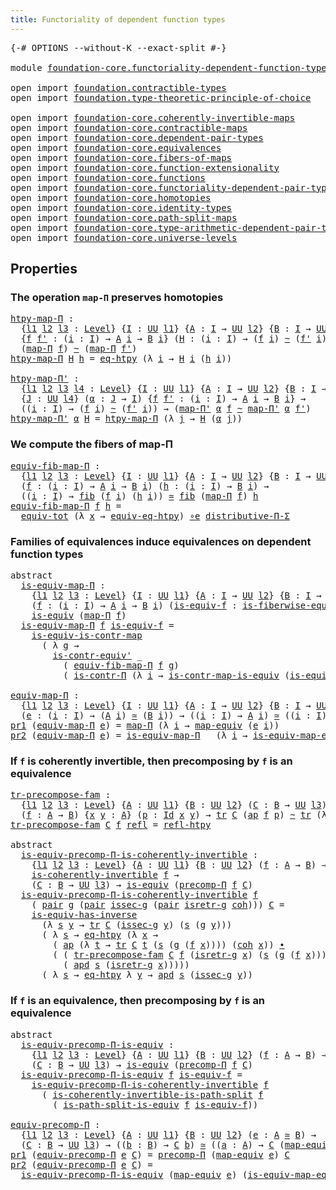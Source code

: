 ```yaml
---
title: Functoriality of dependent function types
---
```


<pre class="Agda"><a id="67" class="Symbol">{-#</a> <a id="71" class="Keyword">OPTIONS</a> <a id="79" class="Pragma">--without-K</a> <a id="91" class="Pragma">--exact-split</a> <a id="105" class="Symbol">#-}</a>

<a id="110" class="Keyword">module</a> <a id="117" href="foundation-core.functoriality-dependent-function-types.html" class="Module">foundation-core.functoriality-dependent-function-types</a> <a id="172" class="Keyword">where</a>

<a id="179" class="Keyword">open</a> <a id="184" class="Keyword">import</a> <a id="191" href="foundation.contractible-types.html" class="Module">foundation.contractible-types</a>
<a id="221" class="Keyword">open</a> <a id="226" class="Keyword">import</a> <a id="233" href="foundation.type-theoretic-principle-of-choice.html" class="Module">foundation.type-theoretic-principle-of-choice</a>

<a id="280" class="Keyword">open</a> <a id="285" class="Keyword">import</a> <a id="292" href="foundation-core.coherently-invertible-maps.html" class="Module">foundation-core.coherently-invertible-maps</a>
<a id="335" class="Keyword">open</a> <a id="340" class="Keyword">import</a> <a id="347" href="foundation-core.contractible-maps.html" class="Module">foundation-core.contractible-maps</a>
<a id="381" class="Keyword">open</a> <a id="386" class="Keyword">import</a> <a id="393" href="foundation-core.dependent-pair-types.html" class="Module">foundation-core.dependent-pair-types</a>
<a id="430" class="Keyword">open</a> <a id="435" class="Keyword">import</a> <a id="442" href="foundation-core.equivalences.html" class="Module">foundation-core.equivalences</a>
<a id="471" class="Keyword">open</a> <a id="476" class="Keyword">import</a> <a id="483" href="foundation-core.fibers-of-maps.html" class="Module">foundation-core.fibers-of-maps</a>
<a id="514" class="Keyword">open</a> <a id="519" class="Keyword">import</a> <a id="526" href="foundation-core.function-extensionality.html" class="Module">foundation-core.function-extensionality</a>
<a id="566" class="Keyword">open</a> <a id="571" class="Keyword">import</a> <a id="578" href="foundation-core.functions.html" class="Module">foundation-core.functions</a>
<a id="604" class="Keyword">open</a> <a id="609" class="Keyword">import</a> <a id="616" href="foundation-core.functoriality-dependent-pair-types.html" class="Module">foundation-core.functoriality-dependent-pair-types</a>
<a id="667" class="Keyword">open</a> <a id="672" class="Keyword">import</a> <a id="679" href="foundation-core.homotopies.html" class="Module">foundation-core.homotopies</a>
<a id="706" class="Keyword">open</a> <a id="711" class="Keyword">import</a> <a id="718" href="foundation-core.identity-types.html" class="Module">foundation-core.identity-types</a>
<a id="749" class="Keyword">open</a> <a id="754" class="Keyword">import</a> <a id="761" href="foundation-core.path-split-maps.html" class="Module">foundation-core.path-split-maps</a>
<a id="793" class="Keyword">open</a> <a id="798" class="Keyword">import</a> <a id="805" href="foundation-core.type-arithmetic-dependent-pair-types.html" class="Module">foundation-core.type-arithmetic-dependent-pair-types</a>
<a id="858" class="Keyword">open</a> <a id="863" class="Keyword">import</a> <a id="870" href="foundation-core.universe-levels.html" class="Module">foundation-core.universe-levels</a>
</pre>
## Properties

### The operation `map-Π` preserves homotopies

<pre class="Agda"><a id="htpy-map-Π"></a><a id="978" href="foundation-core.functoriality-dependent-function-types.html#978" class="Function">htpy-map-Π</a> <a id="989" class="Symbol">:</a>
  <a id="993" class="Symbol">{</a><a id="994" href="foundation-core.functoriality-dependent-function-types.html#994" class="Bound">l1</a> <a id="997" href="foundation-core.functoriality-dependent-function-types.html#997" class="Bound">l2</a> <a id="1000" href="foundation-core.functoriality-dependent-function-types.html#1000" class="Bound">l3</a> <a id="1003" class="Symbol">:</a> <a id="1005" href="Agda.Primitive.html#597" class="Postulate">Level</a><a id="1010" class="Symbol">}</a> <a id="1012" class="Symbol">{</a><a id="1013" href="foundation-core.functoriality-dependent-function-types.html#1013" class="Bound">I</a> <a id="1015" class="Symbol">:</a> <a id="1017" href="foundation-core.universe-levels.html#222" class="Primitive">UU</a> <a id="1020" href="foundation-core.functoriality-dependent-function-types.html#994" class="Bound">l1</a><a id="1022" class="Symbol">}</a> <a id="1024" class="Symbol">{</a><a id="1025" href="foundation-core.functoriality-dependent-function-types.html#1025" class="Bound">A</a> <a id="1027" class="Symbol">:</a> <a id="1029" href="foundation-core.functoriality-dependent-function-types.html#1013" class="Bound">I</a> <a id="1031" class="Symbol">→</a> <a id="1033" href="foundation-core.universe-levels.html#222" class="Primitive">UU</a> <a id="1036" href="foundation-core.functoriality-dependent-function-types.html#997" class="Bound">l2</a><a id="1038" class="Symbol">}</a> <a id="1040" class="Symbol">{</a><a id="1041" href="foundation-core.functoriality-dependent-function-types.html#1041" class="Bound">B</a> <a id="1043" class="Symbol">:</a> <a id="1045" href="foundation-core.functoriality-dependent-function-types.html#1013" class="Bound">I</a> <a id="1047" class="Symbol">→</a> <a id="1049" href="foundation-core.universe-levels.html#222" class="Primitive">UU</a> <a id="1052" href="foundation-core.functoriality-dependent-function-types.html#1000" class="Bound">l3</a><a id="1054" class="Symbol">}</a>
  <a id="1058" class="Symbol">{</a><a id="1059" href="foundation-core.functoriality-dependent-function-types.html#1059" class="Bound">f</a> <a id="1061" href="foundation-core.functoriality-dependent-function-types.html#1061" class="Bound">f&#39;</a> <a id="1064" class="Symbol">:</a> <a id="1066" class="Symbol">(</a><a id="1067" href="foundation-core.functoriality-dependent-function-types.html#1067" class="Bound">i</a> <a id="1069" class="Symbol">:</a> <a id="1071" href="foundation-core.functoriality-dependent-function-types.html#1013" class="Bound">I</a><a id="1072" class="Symbol">)</a> <a id="1074" class="Symbol">→</a> <a id="1076" href="foundation-core.functoriality-dependent-function-types.html#1025" class="Bound">A</a> <a id="1078" href="foundation-core.functoriality-dependent-function-types.html#1067" class="Bound">i</a> <a id="1080" class="Symbol">→</a> <a id="1082" href="foundation-core.functoriality-dependent-function-types.html#1041" class="Bound">B</a> <a id="1084" href="foundation-core.functoriality-dependent-function-types.html#1067" class="Bound">i</a><a id="1085" class="Symbol">}</a> <a id="1087" class="Symbol">(</a><a id="1088" href="foundation-core.functoriality-dependent-function-types.html#1088" class="Bound">H</a> <a id="1090" class="Symbol">:</a> <a id="1092" class="Symbol">(</a><a id="1093" href="foundation-core.functoriality-dependent-function-types.html#1093" class="Bound">i</a> <a id="1095" class="Symbol">:</a> <a id="1097" href="foundation-core.functoriality-dependent-function-types.html#1013" class="Bound">I</a><a id="1098" class="Symbol">)</a> <a id="1100" class="Symbol">→</a> <a id="1102" class="Symbol">(</a><a id="1103" href="foundation-core.functoriality-dependent-function-types.html#1059" class="Bound">f</a> <a id="1105" href="foundation-core.functoriality-dependent-function-types.html#1093" class="Bound">i</a><a id="1106" class="Symbol">)</a> <a id="1108" href="foundation-core.homotopies.html#545" class="Function Operator">~</a> <a id="1110" class="Symbol">(</a><a id="1111" href="foundation-core.functoriality-dependent-function-types.html#1061" class="Bound">f&#39;</a> <a id="1114" href="foundation-core.functoriality-dependent-function-types.html#1093" class="Bound">i</a><a id="1115" class="Symbol">))</a> <a id="1118" class="Symbol">→</a>
  <a id="1122" class="Symbol">(</a><a id="1123" href="foundation-core.functions.html#1230" class="Function">map-Π</a> <a id="1129" href="foundation-core.functoriality-dependent-function-types.html#1059" class="Bound">f</a><a id="1130" class="Symbol">)</a> <a id="1132" href="foundation-core.homotopies.html#545" class="Function Operator">~</a> <a id="1134" class="Symbol">(</a><a id="1135" href="foundation-core.functions.html#1230" class="Function">map-Π</a> <a id="1141" href="foundation-core.functoriality-dependent-function-types.html#1061" class="Bound">f&#39;</a><a id="1143" class="Symbol">)</a>
<a id="1145" href="foundation-core.functoriality-dependent-function-types.html#978" class="Function">htpy-map-Π</a> <a id="1156" href="foundation-core.functoriality-dependent-function-types.html#1156" class="Bound">H</a> <a id="1158" href="foundation-core.functoriality-dependent-function-types.html#1158" class="Bound">h</a> <a id="1160" class="Symbol">=</a> <a id="1162" href="foundation-core.function-extensionality.html#1464" class="Function">eq-htpy</a> <a id="1170" class="Symbol">(λ</a> <a id="1173" href="foundation-core.functoriality-dependent-function-types.html#1173" class="Bound">i</a> <a id="1175" class="Symbol">→</a> <a id="1177" href="foundation-core.functoriality-dependent-function-types.html#1156" class="Bound">H</a> <a id="1179" href="foundation-core.functoriality-dependent-function-types.html#1173" class="Bound">i</a> <a id="1181" class="Symbol">(</a><a id="1182" href="foundation-core.functoriality-dependent-function-types.html#1158" class="Bound">h</a> <a id="1184" href="foundation-core.functoriality-dependent-function-types.html#1173" class="Bound">i</a><a id="1185" class="Symbol">))</a>

<a id="htpy-map-Π&#39;"></a><a id="1189" href="foundation-core.functoriality-dependent-function-types.html#1189" class="Function">htpy-map-Π&#39;</a> <a id="1201" class="Symbol">:</a>
  <a id="1205" class="Symbol">{</a><a id="1206" href="foundation-core.functoriality-dependent-function-types.html#1206" class="Bound">l1</a> <a id="1209" href="foundation-core.functoriality-dependent-function-types.html#1209" class="Bound">l2</a> <a id="1212" href="foundation-core.functoriality-dependent-function-types.html#1212" class="Bound">l3</a> <a id="1215" href="foundation-core.functoriality-dependent-function-types.html#1215" class="Bound">l4</a> <a id="1218" class="Symbol">:</a> <a id="1220" href="Agda.Primitive.html#597" class="Postulate">Level</a><a id="1225" class="Symbol">}</a> <a id="1227" class="Symbol">{</a><a id="1228" href="foundation-core.functoriality-dependent-function-types.html#1228" class="Bound">I</a> <a id="1230" class="Symbol">:</a> <a id="1232" href="foundation-core.universe-levels.html#222" class="Primitive">UU</a> <a id="1235" href="foundation-core.functoriality-dependent-function-types.html#1206" class="Bound">l1</a><a id="1237" class="Symbol">}</a> <a id="1239" class="Symbol">{</a><a id="1240" href="foundation-core.functoriality-dependent-function-types.html#1240" class="Bound">A</a> <a id="1242" class="Symbol">:</a> <a id="1244" href="foundation-core.functoriality-dependent-function-types.html#1228" class="Bound">I</a> <a id="1246" class="Symbol">→</a> <a id="1248" href="foundation-core.universe-levels.html#222" class="Primitive">UU</a> <a id="1251" href="foundation-core.functoriality-dependent-function-types.html#1209" class="Bound">l2</a><a id="1253" class="Symbol">}</a> <a id="1255" class="Symbol">{</a><a id="1256" href="foundation-core.functoriality-dependent-function-types.html#1256" class="Bound">B</a> <a id="1258" class="Symbol">:</a> <a id="1260" href="foundation-core.functoriality-dependent-function-types.html#1228" class="Bound">I</a> <a id="1262" class="Symbol">→</a> <a id="1264" href="foundation-core.universe-levels.html#222" class="Primitive">UU</a> <a id="1267" href="foundation-core.functoriality-dependent-function-types.html#1212" class="Bound">l3</a><a id="1269" class="Symbol">}</a>
  <a id="1273" class="Symbol">{</a><a id="1274" href="foundation-core.functoriality-dependent-function-types.html#1274" class="Bound">J</a> <a id="1276" class="Symbol">:</a> <a id="1278" href="foundation-core.universe-levels.html#222" class="Primitive">UU</a> <a id="1281" href="foundation-core.functoriality-dependent-function-types.html#1215" class="Bound">l4</a><a id="1283" class="Symbol">}</a> <a id="1285" class="Symbol">(</a><a id="1286" href="foundation-core.functoriality-dependent-function-types.html#1286" class="Bound">α</a> <a id="1288" class="Symbol">:</a> <a id="1290" href="foundation-core.functoriality-dependent-function-types.html#1274" class="Bound">J</a> <a id="1292" class="Symbol">→</a> <a id="1294" href="foundation-core.functoriality-dependent-function-types.html#1228" class="Bound">I</a><a id="1295" class="Symbol">)</a> <a id="1297" class="Symbol">{</a><a id="1298" href="foundation-core.functoriality-dependent-function-types.html#1298" class="Bound">f</a> <a id="1300" href="foundation-core.functoriality-dependent-function-types.html#1300" class="Bound">f&#39;</a> <a id="1303" class="Symbol">:</a> <a id="1305" class="Symbol">(</a><a id="1306" href="foundation-core.functoriality-dependent-function-types.html#1306" class="Bound">i</a> <a id="1308" class="Symbol">:</a> <a id="1310" href="foundation-core.functoriality-dependent-function-types.html#1228" class="Bound">I</a><a id="1311" class="Symbol">)</a> <a id="1313" class="Symbol">→</a> <a id="1315" href="foundation-core.functoriality-dependent-function-types.html#1240" class="Bound">A</a> <a id="1317" href="foundation-core.functoriality-dependent-function-types.html#1306" class="Bound">i</a> <a id="1319" class="Symbol">→</a> <a id="1321" href="foundation-core.functoriality-dependent-function-types.html#1256" class="Bound">B</a> <a id="1323" href="foundation-core.functoriality-dependent-function-types.html#1306" class="Bound">i</a><a id="1324" class="Symbol">}</a> <a id="1326" class="Symbol">→</a>
  <a id="1330" class="Symbol">((</a><a id="1332" href="foundation-core.functoriality-dependent-function-types.html#1332" class="Bound">i</a> <a id="1334" class="Symbol">:</a> <a id="1336" href="foundation-core.functoriality-dependent-function-types.html#1228" class="Bound">I</a><a id="1337" class="Symbol">)</a> <a id="1339" class="Symbol">→</a> <a id="1341" class="Symbol">(</a><a id="1342" href="foundation-core.functoriality-dependent-function-types.html#1298" class="Bound">f</a> <a id="1344" href="foundation-core.functoriality-dependent-function-types.html#1332" class="Bound">i</a><a id="1345" class="Symbol">)</a> <a id="1347" href="foundation-core.homotopies.html#545" class="Function Operator">~</a> <a id="1349" class="Symbol">(</a><a id="1350" href="foundation-core.functoriality-dependent-function-types.html#1300" class="Bound">f&#39;</a> <a id="1353" href="foundation-core.functoriality-dependent-function-types.html#1332" class="Bound">i</a><a id="1354" class="Symbol">))</a> <a id="1357" class="Symbol">→</a> <a id="1359" class="Symbol">(</a><a id="1360" href="foundation-core.functions.html#1394" class="Function">map-Π&#39;</a> <a id="1367" href="foundation-core.functoriality-dependent-function-types.html#1286" class="Bound">α</a> <a id="1369" href="foundation-core.functoriality-dependent-function-types.html#1298" class="Bound">f</a> <a id="1371" href="foundation-core.homotopies.html#545" class="Function Operator">~</a> <a id="1373" href="foundation-core.functions.html#1394" class="Function">map-Π&#39;</a> <a id="1380" href="foundation-core.functoriality-dependent-function-types.html#1286" class="Bound">α</a> <a id="1382" href="foundation-core.functoriality-dependent-function-types.html#1300" class="Bound">f&#39;</a><a id="1384" class="Symbol">)</a>
<a id="1386" href="foundation-core.functoriality-dependent-function-types.html#1189" class="Function">htpy-map-Π&#39;</a> <a id="1398" href="foundation-core.functoriality-dependent-function-types.html#1398" class="Bound">α</a> <a id="1400" href="foundation-core.functoriality-dependent-function-types.html#1400" class="Bound">H</a> <a id="1402" class="Symbol">=</a> <a id="1404" href="foundation-core.functoriality-dependent-function-types.html#978" class="Function">htpy-map-Π</a> <a id="1415" class="Symbol">(λ</a> <a id="1418" href="foundation-core.functoriality-dependent-function-types.html#1418" class="Bound">j</a> <a id="1420" class="Symbol">→</a> <a id="1422" href="foundation-core.functoriality-dependent-function-types.html#1400" class="Bound">H</a> <a id="1424" class="Symbol">(</a><a id="1425" href="foundation-core.functoriality-dependent-function-types.html#1398" class="Bound">α</a> <a id="1427" href="foundation-core.functoriality-dependent-function-types.html#1418" class="Bound">j</a><a id="1428" class="Symbol">))</a>
</pre>
### We compute the fibers of map-Π

<pre class="Agda"><a id="equiv-fib-map-Π"></a><a id="1480" href="foundation-core.functoriality-dependent-function-types.html#1480" class="Function">equiv-fib-map-Π</a> <a id="1496" class="Symbol">:</a>
  <a id="1500" class="Symbol">{</a><a id="1501" href="foundation-core.functoriality-dependent-function-types.html#1501" class="Bound">l1</a> <a id="1504" href="foundation-core.functoriality-dependent-function-types.html#1504" class="Bound">l2</a> <a id="1507" href="foundation-core.functoriality-dependent-function-types.html#1507" class="Bound">l3</a> <a id="1510" class="Symbol">:</a> <a id="1512" href="Agda.Primitive.html#597" class="Postulate">Level</a><a id="1517" class="Symbol">}</a> <a id="1519" class="Symbol">{</a><a id="1520" href="foundation-core.functoriality-dependent-function-types.html#1520" class="Bound">I</a> <a id="1522" class="Symbol">:</a> <a id="1524" href="foundation-core.universe-levels.html#222" class="Primitive">UU</a> <a id="1527" href="foundation-core.functoriality-dependent-function-types.html#1501" class="Bound">l1</a><a id="1529" class="Symbol">}</a> <a id="1531" class="Symbol">{</a><a id="1532" href="foundation-core.functoriality-dependent-function-types.html#1532" class="Bound">A</a> <a id="1534" class="Symbol">:</a> <a id="1536" href="foundation-core.functoriality-dependent-function-types.html#1520" class="Bound">I</a> <a id="1538" class="Symbol">→</a> <a id="1540" href="foundation-core.universe-levels.html#222" class="Primitive">UU</a> <a id="1543" href="foundation-core.functoriality-dependent-function-types.html#1504" class="Bound">l2</a><a id="1545" class="Symbol">}</a> <a id="1547" class="Symbol">{</a><a id="1548" href="foundation-core.functoriality-dependent-function-types.html#1548" class="Bound">B</a> <a id="1550" class="Symbol">:</a> <a id="1552" href="foundation-core.functoriality-dependent-function-types.html#1520" class="Bound">I</a> <a id="1554" class="Symbol">→</a> <a id="1556" href="foundation-core.universe-levels.html#222" class="Primitive">UU</a> <a id="1559" href="foundation-core.functoriality-dependent-function-types.html#1507" class="Bound">l3</a><a id="1561" class="Symbol">}</a>
  <a id="1565" class="Symbol">(</a><a id="1566" href="foundation-core.functoriality-dependent-function-types.html#1566" class="Bound">f</a> <a id="1568" class="Symbol">:</a> <a id="1570" class="Symbol">(</a><a id="1571" href="foundation-core.functoriality-dependent-function-types.html#1571" class="Bound">i</a> <a id="1573" class="Symbol">:</a> <a id="1575" href="foundation-core.functoriality-dependent-function-types.html#1520" class="Bound">I</a><a id="1576" class="Symbol">)</a> <a id="1578" class="Symbol">→</a> <a id="1580" href="foundation-core.functoriality-dependent-function-types.html#1532" class="Bound">A</a> <a id="1582" href="foundation-core.functoriality-dependent-function-types.html#1571" class="Bound">i</a> <a id="1584" class="Symbol">→</a> <a id="1586" href="foundation-core.functoriality-dependent-function-types.html#1548" class="Bound">B</a> <a id="1588" href="foundation-core.functoriality-dependent-function-types.html#1571" class="Bound">i</a><a id="1589" class="Symbol">)</a> <a id="1591" class="Symbol">(</a><a id="1592" href="foundation-core.functoriality-dependent-function-types.html#1592" class="Bound">h</a> <a id="1594" class="Symbol">:</a> <a id="1596" class="Symbol">(</a><a id="1597" href="foundation-core.functoriality-dependent-function-types.html#1597" class="Bound">i</a> <a id="1599" class="Symbol">:</a> <a id="1601" href="foundation-core.functoriality-dependent-function-types.html#1520" class="Bound">I</a><a id="1602" class="Symbol">)</a> <a id="1604" class="Symbol">→</a> <a id="1606" href="foundation-core.functoriality-dependent-function-types.html#1548" class="Bound">B</a> <a id="1608" href="foundation-core.functoriality-dependent-function-types.html#1597" class="Bound">i</a><a id="1609" class="Symbol">)</a> <a id="1611" class="Symbol">→</a>
  <a id="1615" class="Symbol">((</a><a id="1617" href="foundation-core.functoriality-dependent-function-types.html#1617" class="Bound">i</a> <a id="1619" class="Symbol">:</a> <a id="1621" href="foundation-core.functoriality-dependent-function-types.html#1520" class="Bound">I</a><a id="1622" class="Symbol">)</a> <a id="1624" class="Symbol">→</a> <a id="1626" href="foundation-core.fibers-of-maps.html#928" class="Function">fib</a> <a id="1630" class="Symbol">(</a><a id="1631" href="foundation-core.functoriality-dependent-function-types.html#1566" class="Bound">f</a> <a id="1633" href="foundation-core.functoriality-dependent-function-types.html#1617" class="Bound">i</a><a id="1634" class="Symbol">)</a> <a id="1636" class="Symbol">(</a><a id="1637" href="foundation-core.functoriality-dependent-function-types.html#1592" class="Bound">h</a> <a id="1639" href="foundation-core.functoriality-dependent-function-types.html#1617" class="Bound">i</a><a id="1640" class="Symbol">))</a> <a id="1643" href="foundation-core.equivalences.html#1607" class="Function Operator">≃</a> <a id="1645" href="foundation-core.fibers-of-maps.html#928" class="Function">fib</a> <a id="1649" class="Symbol">(</a><a id="1650" href="foundation-core.functions.html#1230" class="Function">map-Π</a> <a id="1656" href="foundation-core.functoriality-dependent-function-types.html#1566" class="Bound">f</a><a id="1657" class="Symbol">)</a> <a id="1659" href="foundation-core.functoriality-dependent-function-types.html#1592" class="Bound">h</a>
<a id="1661" href="foundation-core.functoriality-dependent-function-types.html#1480" class="Function">equiv-fib-map-Π</a> <a id="1677" href="foundation-core.functoriality-dependent-function-types.html#1677" class="Bound">f</a> <a id="1679" href="foundation-core.functoriality-dependent-function-types.html#1679" class="Bound">h</a> <a id="1681" class="Symbol">=</a>
  <a id="1685" href="foundation-core.functoriality-dependent-pair-types.html#6804" class="Function">equiv-tot</a> <a id="1695" class="Symbol">(λ</a> <a id="1698" href="foundation-core.functoriality-dependent-function-types.html#1698" class="Bound">x</a> <a id="1700" class="Symbol">→</a> <a id="1702" href="foundation-core.function-extensionality.html#2161" class="Function">equiv-eq-htpy</a><a id="1715" class="Symbol">)</a> <a id="1717" href="foundation-core.equivalences.html#7855" class="Function Operator">∘e</a> <a id="1720" href="foundation.type-theoretic-principle-of-choice.html#4375" class="Function">distributive-Π-Σ</a>
</pre>
### Families of equivalences induce equivalences on dependent function types

<pre class="Agda"><a id="1828" class="Keyword">abstract</a>
  <a id="is-equiv-map-Π"></a><a id="1839" href="foundation-core.functoriality-dependent-function-types.html#1839" class="Function">is-equiv-map-Π</a> <a id="1854" class="Symbol">:</a>
    <a id="1860" class="Symbol">{</a><a id="1861" href="foundation-core.functoriality-dependent-function-types.html#1861" class="Bound">l1</a> <a id="1864" href="foundation-core.functoriality-dependent-function-types.html#1864" class="Bound">l2</a> <a id="1867" href="foundation-core.functoriality-dependent-function-types.html#1867" class="Bound">l3</a> <a id="1870" class="Symbol">:</a> <a id="1872" href="Agda.Primitive.html#597" class="Postulate">Level</a><a id="1877" class="Symbol">}</a> <a id="1879" class="Symbol">{</a><a id="1880" href="foundation-core.functoriality-dependent-function-types.html#1880" class="Bound">I</a> <a id="1882" class="Symbol">:</a> <a id="1884" href="foundation-core.universe-levels.html#222" class="Primitive">UU</a> <a id="1887" href="foundation-core.functoriality-dependent-function-types.html#1861" class="Bound">l1</a><a id="1889" class="Symbol">}</a> <a id="1891" class="Symbol">{</a><a id="1892" href="foundation-core.functoriality-dependent-function-types.html#1892" class="Bound">A</a> <a id="1894" class="Symbol">:</a> <a id="1896" href="foundation-core.functoriality-dependent-function-types.html#1880" class="Bound">I</a> <a id="1898" class="Symbol">→</a> <a id="1900" href="foundation-core.universe-levels.html#222" class="Primitive">UU</a> <a id="1903" href="foundation-core.functoriality-dependent-function-types.html#1864" class="Bound">l2</a><a id="1905" class="Symbol">}</a> <a id="1907" class="Symbol">{</a><a id="1908" href="foundation-core.functoriality-dependent-function-types.html#1908" class="Bound">B</a> <a id="1910" class="Symbol">:</a> <a id="1912" href="foundation-core.functoriality-dependent-function-types.html#1880" class="Bound">I</a> <a id="1914" class="Symbol">→</a> <a id="1916" href="foundation-core.universe-levels.html#222" class="Primitive">UU</a> <a id="1919" href="foundation-core.functoriality-dependent-function-types.html#1867" class="Bound">l3</a><a id="1921" class="Symbol">}</a>
    <a id="1927" class="Symbol">(</a><a id="1928" href="foundation-core.functoriality-dependent-function-types.html#1928" class="Bound">f</a> <a id="1930" class="Symbol">:</a> <a id="1932" class="Symbol">(</a><a id="1933" href="foundation-core.functoriality-dependent-function-types.html#1933" class="Bound">i</a> <a id="1935" class="Symbol">:</a> <a id="1937" href="foundation-core.functoriality-dependent-function-types.html#1880" class="Bound">I</a><a id="1938" class="Symbol">)</a> <a id="1940" class="Symbol">→</a> <a id="1942" href="foundation-core.functoriality-dependent-function-types.html#1892" class="Bound">A</a> <a id="1944" href="foundation-core.functoriality-dependent-function-types.html#1933" class="Bound">i</a> <a id="1946" class="Symbol">→</a> <a id="1948" href="foundation-core.functoriality-dependent-function-types.html#1908" class="Bound">B</a> <a id="1950" href="foundation-core.functoriality-dependent-function-types.html#1933" class="Bound">i</a><a id="1951" class="Symbol">)</a> <a id="1953" class="Symbol">(</a><a id="1954" href="foundation-core.functoriality-dependent-function-types.html#1954" class="Bound">is-equiv-f</a> <a id="1965" class="Symbol">:</a> <a id="1967" href="foundation-core.equivalences.html#2081" class="Function">is-fiberwise-equiv</a> <a id="1986" href="foundation-core.functoriality-dependent-function-types.html#1928" class="Bound">f</a><a id="1987" class="Symbol">)</a> <a id="1989" class="Symbol">→</a>
    <a id="1995" href="foundation-core.equivalences.html#1542" class="Function">is-equiv</a> <a id="2004" class="Symbol">(</a><a id="2005" href="foundation-core.functions.html#1230" class="Function">map-Π</a> <a id="2011" href="foundation-core.functoriality-dependent-function-types.html#1928" class="Bound">f</a><a id="2012" class="Symbol">)</a>
  <a id="2016" href="foundation-core.functoriality-dependent-function-types.html#1839" class="Function">is-equiv-map-Π</a> <a id="2031" href="foundation-core.functoriality-dependent-function-types.html#2031" class="Bound">f</a> <a id="2033" href="foundation-core.functoriality-dependent-function-types.html#2033" class="Bound">is-equiv-f</a> <a id="2044" class="Symbol">=</a>
    <a id="2050" href="foundation-core.contractible-maps.html#2368" class="Function">is-equiv-is-contr-map</a>
      <a id="2078" class="Symbol">(</a> <a id="2080" class="Symbol">λ</a> <a id="2082" href="foundation-core.functoriality-dependent-function-types.html#2082" class="Bound">g</a> <a id="2084" class="Symbol">→</a>
        <a id="2094" href="foundation-core.contractible-types.html#3806" class="Function">is-contr-equiv&#39;</a> <a id="2110" class="Symbol">_</a>
          <a id="2122" class="Symbol">(</a> <a id="2124" href="foundation-core.functoriality-dependent-function-types.html#1480" class="Function">equiv-fib-map-Π</a> <a id="2140" href="foundation-core.functoriality-dependent-function-types.html#2031" class="Bound">f</a> <a id="2142" href="foundation-core.functoriality-dependent-function-types.html#2082" class="Bound">g</a><a id="2143" class="Symbol">)</a>
          <a id="2155" class="Symbol">(</a> <a id="2157" href="foundation-core.contractible-types.html#6892" class="Function">is-contr-Π</a> <a id="2168" class="Symbol">(λ</a> <a id="2171" href="foundation-core.functoriality-dependent-function-types.html#2171" class="Bound">i</a> <a id="2173" class="Symbol">→</a> <a id="2175" href="foundation-core.contractible-maps.html#3850" class="Function">is-contr-map-is-equiv</a> <a id="2197" class="Symbol">(</a><a id="2198" href="foundation-core.functoriality-dependent-function-types.html#2033" class="Bound">is-equiv-f</a> <a id="2209" href="foundation-core.functoriality-dependent-function-types.html#2171" class="Bound">i</a><a id="2210" class="Symbol">)</a> <a id="2212" class="Symbol">(</a><a id="2213" href="foundation-core.functoriality-dependent-function-types.html#2082" class="Bound">g</a> <a id="2215" href="foundation-core.functoriality-dependent-function-types.html#2171" class="Bound">i</a><a id="2216" class="Symbol">))))</a>

<a id="equiv-map-Π"></a><a id="2222" href="foundation-core.functoriality-dependent-function-types.html#2222" class="Function">equiv-map-Π</a> <a id="2234" class="Symbol">:</a>
  <a id="2238" class="Symbol">{</a><a id="2239" href="foundation-core.functoriality-dependent-function-types.html#2239" class="Bound">l1</a> <a id="2242" href="foundation-core.functoriality-dependent-function-types.html#2242" class="Bound">l2</a> <a id="2245" href="foundation-core.functoriality-dependent-function-types.html#2245" class="Bound">l3</a> <a id="2248" class="Symbol">:</a> <a id="2250" href="Agda.Primitive.html#597" class="Postulate">Level</a><a id="2255" class="Symbol">}</a> <a id="2257" class="Symbol">{</a><a id="2258" href="foundation-core.functoriality-dependent-function-types.html#2258" class="Bound">I</a> <a id="2260" class="Symbol">:</a> <a id="2262" href="foundation-core.universe-levels.html#222" class="Primitive">UU</a> <a id="2265" href="foundation-core.functoriality-dependent-function-types.html#2239" class="Bound">l1</a><a id="2267" class="Symbol">}</a> <a id="2269" class="Symbol">{</a><a id="2270" href="foundation-core.functoriality-dependent-function-types.html#2270" class="Bound">A</a> <a id="2272" class="Symbol">:</a> <a id="2274" href="foundation-core.functoriality-dependent-function-types.html#2258" class="Bound">I</a> <a id="2276" class="Symbol">→</a> <a id="2278" href="foundation-core.universe-levels.html#222" class="Primitive">UU</a> <a id="2281" href="foundation-core.functoriality-dependent-function-types.html#2242" class="Bound">l2</a><a id="2283" class="Symbol">}</a> <a id="2285" class="Symbol">{</a><a id="2286" href="foundation-core.functoriality-dependent-function-types.html#2286" class="Bound">B</a> <a id="2288" class="Symbol">:</a> <a id="2290" href="foundation-core.functoriality-dependent-function-types.html#2258" class="Bound">I</a> <a id="2292" class="Symbol">→</a> <a id="2294" href="foundation-core.universe-levels.html#222" class="Primitive">UU</a> <a id="2297" href="foundation-core.functoriality-dependent-function-types.html#2245" class="Bound">l3</a><a id="2299" class="Symbol">}</a>
  <a id="2303" class="Symbol">(</a><a id="2304" href="foundation-core.functoriality-dependent-function-types.html#2304" class="Bound">e</a> <a id="2306" class="Symbol">:</a> <a id="2308" class="Symbol">(</a><a id="2309" href="foundation-core.functoriality-dependent-function-types.html#2309" class="Bound">i</a> <a id="2311" class="Symbol">:</a> <a id="2313" href="foundation-core.functoriality-dependent-function-types.html#2258" class="Bound">I</a><a id="2314" class="Symbol">)</a> <a id="2316" class="Symbol">→</a> <a id="2318" class="Symbol">(</a><a id="2319" href="foundation-core.functoriality-dependent-function-types.html#2270" class="Bound">A</a> <a id="2321" href="foundation-core.functoriality-dependent-function-types.html#2309" class="Bound">i</a><a id="2322" class="Symbol">)</a> <a id="2324" href="foundation-core.equivalences.html#1607" class="Function Operator">≃</a> <a id="2326" class="Symbol">(</a><a id="2327" href="foundation-core.functoriality-dependent-function-types.html#2286" class="Bound">B</a> <a id="2329" href="foundation-core.functoriality-dependent-function-types.html#2309" class="Bound">i</a><a id="2330" class="Symbol">))</a> <a id="2333" class="Symbol">→</a> <a id="2335" class="Symbol">((</a><a id="2337" href="foundation-core.functoriality-dependent-function-types.html#2337" class="Bound">i</a> <a id="2339" class="Symbol">:</a> <a id="2341" href="foundation-core.functoriality-dependent-function-types.html#2258" class="Bound">I</a><a id="2342" class="Symbol">)</a> <a id="2344" class="Symbol">→</a> <a id="2346" href="foundation-core.functoriality-dependent-function-types.html#2270" class="Bound">A</a> <a id="2348" href="foundation-core.functoriality-dependent-function-types.html#2337" class="Bound">i</a><a id="2349" class="Symbol">)</a> <a id="2351" href="foundation-core.equivalences.html#1607" class="Function Operator">≃</a> <a id="2353" class="Symbol">((</a><a id="2355" href="foundation-core.functoriality-dependent-function-types.html#2355" class="Bound">i</a> <a id="2357" class="Symbol">:</a> <a id="2359" href="foundation-core.functoriality-dependent-function-types.html#2258" class="Bound">I</a><a id="2360" class="Symbol">)</a> <a id="2362" class="Symbol">→</a> <a id="2364" href="foundation-core.functoriality-dependent-function-types.html#2286" class="Bound">B</a> <a id="2366" href="foundation-core.functoriality-dependent-function-types.html#2355" class="Bound">i</a><a id="2367" class="Symbol">)</a>
<a id="2369" href="foundation-core.dependent-pair-types.html#592" class="Field">pr1</a> <a id="2373" class="Symbol">(</a><a id="2374" href="foundation-core.functoriality-dependent-function-types.html#2222" class="Function">equiv-map-Π</a> <a id="2386" href="foundation-core.functoriality-dependent-function-types.html#2386" class="Bound">e</a><a id="2387" class="Symbol">)</a> <a id="2389" class="Symbol">=</a> <a id="2391" href="foundation-core.functions.html#1230" class="Function">map-Π</a> <a id="2397" class="Symbol">(λ</a> <a id="2400" href="foundation-core.functoriality-dependent-function-types.html#2400" class="Bound">i</a> <a id="2402" class="Symbol">→</a> <a id="2404" href="foundation-core.equivalences.html#1807" class="Function">map-equiv</a> <a id="2414" class="Symbol">(</a><a id="2415" href="foundation-core.functoriality-dependent-function-types.html#2386" class="Bound">e</a> <a id="2417" href="foundation-core.functoriality-dependent-function-types.html#2400" class="Bound">i</a><a id="2418" class="Symbol">))</a>
<a id="2421" href="foundation-core.dependent-pair-types.html#604" class="Field">pr2</a> <a id="2425" class="Symbol">(</a><a id="2426" href="foundation-core.functoriality-dependent-function-types.html#2222" class="Function">equiv-map-Π</a> <a id="2438" href="foundation-core.functoriality-dependent-function-types.html#2438" class="Bound">e</a><a id="2439" class="Symbol">)</a> <a id="2441" class="Symbol">=</a> <a id="2443" href="foundation-core.functoriality-dependent-function-types.html#1839" class="Function">is-equiv-map-Π</a> <a id="2458" class="Symbol">_</a> <a id="2460" class="Symbol">(λ</a> <a id="2463" href="foundation-core.functoriality-dependent-function-types.html#2463" class="Bound">i</a> <a id="2465" class="Symbol">→</a> <a id="2467" href="foundation-core.equivalences.html#1862" class="Function">is-equiv-map-equiv</a> <a id="2486" class="Symbol">(</a><a id="2487" href="foundation-core.functoriality-dependent-function-types.html#2438" class="Bound">e</a> <a id="2489" href="foundation-core.functoriality-dependent-function-types.html#2463" class="Bound">i</a><a id="2490" class="Symbol">))</a>
</pre>
### If `f` is coherently invertible, then precomposing by `f` is an equivalence

<pre class="Agda"><a id="tr-precompose-fam"></a><a id="2587" href="foundation-core.functoriality-dependent-function-types.html#2587" class="Function">tr-precompose-fam</a> <a id="2605" class="Symbol">:</a>
  <a id="2609" class="Symbol">{</a><a id="2610" href="foundation-core.functoriality-dependent-function-types.html#2610" class="Bound">l1</a> <a id="2613" href="foundation-core.functoriality-dependent-function-types.html#2613" class="Bound">l2</a> <a id="2616" href="foundation-core.functoriality-dependent-function-types.html#2616" class="Bound">l3</a> <a id="2619" class="Symbol">:</a> <a id="2621" href="Agda.Primitive.html#597" class="Postulate">Level</a><a id="2626" class="Symbol">}</a> <a id="2628" class="Symbol">{</a><a id="2629" href="foundation-core.functoriality-dependent-function-types.html#2629" class="Bound">A</a> <a id="2631" class="Symbol">:</a> <a id="2633" href="foundation-core.universe-levels.html#222" class="Primitive">UU</a> <a id="2636" href="foundation-core.functoriality-dependent-function-types.html#2610" class="Bound">l1</a><a id="2638" class="Symbol">}</a> <a id="2640" class="Symbol">{</a><a id="2641" href="foundation-core.functoriality-dependent-function-types.html#2641" class="Bound">B</a> <a id="2643" class="Symbol">:</a> <a id="2645" href="foundation-core.universe-levels.html#222" class="Primitive">UU</a> <a id="2648" href="foundation-core.functoriality-dependent-function-types.html#2613" class="Bound">l2</a><a id="2650" class="Symbol">}</a> <a id="2652" class="Symbol">(</a><a id="2653" href="foundation-core.functoriality-dependent-function-types.html#2653" class="Bound">C</a> <a id="2655" class="Symbol">:</a> <a id="2657" href="foundation-core.functoriality-dependent-function-types.html#2641" class="Bound">B</a> <a id="2659" class="Symbol">→</a> <a id="2661" href="foundation-core.universe-levels.html#222" class="Primitive">UU</a> <a id="2664" href="foundation-core.functoriality-dependent-function-types.html#2616" class="Bound">l3</a><a id="2666" class="Symbol">)</a>
  <a id="2670" class="Symbol">(</a><a id="2671" href="foundation-core.functoriality-dependent-function-types.html#2671" class="Bound">f</a> <a id="2673" class="Symbol">:</a> <a id="2675" href="foundation-core.functoriality-dependent-function-types.html#2629" class="Bound">A</a> <a id="2677" class="Symbol">→</a> <a id="2679" href="foundation-core.functoriality-dependent-function-types.html#2641" class="Bound">B</a><a id="2680" class="Symbol">)</a> <a id="2682" class="Symbol">{</a><a id="2683" href="foundation-core.functoriality-dependent-function-types.html#2683" class="Bound">x</a> <a id="2685" href="foundation-core.functoriality-dependent-function-types.html#2685" class="Bound">y</a> <a id="2687" class="Symbol">:</a> <a id="2689" href="foundation-core.functoriality-dependent-function-types.html#2629" class="Bound">A</a><a id="2690" class="Symbol">}</a> <a id="2692" class="Symbol">(</a><a id="2693" href="foundation-core.functoriality-dependent-function-types.html#2693" class="Bound">p</a> <a id="2695" class="Symbol">:</a> <a id="2697" href="foundation-core.identity-types.html#1754" class="Datatype">Id</a> <a id="2700" href="foundation-core.functoriality-dependent-function-types.html#2683" class="Bound">x</a> <a id="2702" href="foundation-core.functoriality-dependent-function-types.html#2685" class="Bound">y</a><a id="2703" class="Symbol">)</a> <a id="2705" class="Symbol">→</a> <a id="2707" href="foundation-core.identity-types.html#5747" class="Function">tr</a> <a id="2710" href="foundation-core.functoriality-dependent-function-types.html#2653" class="Bound">C</a> <a id="2712" class="Symbol">(</a><a id="2713" href="foundation-core.identity-types.html#4017" class="Function">ap</a> <a id="2716" href="foundation-core.functoriality-dependent-function-types.html#2671" class="Bound">f</a> <a id="2718" href="foundation-core.functoriality-dependent-function-types.html#2693" class="Bound">p</a><a id="2719" class="Symbol">)</a> <a id="2721" href="foundation-core.homotopies.html#545" class="Function Operator">~</a> <a id="2723" href="foundation-core.identity-types.html#5747" class="Function">tr</a> <a id="2726" class="Symbol">(λ</a> <a id="2729" href="foundation-core.functoriality-dependent-function-types.html#2729" class="Bound">x</a> <a id="2731" class="Symbol">→</a> <a id="2733" href="foundation-core.functoriality-dependent-function-types.html#2653" class="Bound">C</a> <a id="2735" class="Symbol">(</a><a id="2736" href="foundation-core.functoriality-dependent-function-types.html#2671" class="Bound">f</a> <a id="2738" href="foundation-core.functoriality-dependent-function-types.html#2729" class="Bound">x</a><a id="2739" class="Symbol">))</a> <a id="2742" href="foundation-core.functoriality-dependent-function-types.html#2693" class="Bound">p</a>
<a id="2744" href="foundation-core.functoriality-dependent-function-types.html#2587" class="Function">tr-precompose-fam</a> <a id="2762" href="foundation-core.functoriality-dependent-function-types.html#2762" class="Bound">C</a> <a id="2764" href="foundation-core.functoriality-dependent-function-types.html#2764" class="Bound">f</a> <a id="2766" href="foundation-core.identity-types.html#1807" class="InductiveConstructor">refl</a> <a id="2771" class="Symbol">=</a> <a id="2773" href="foundation-core.homotopies.html#710" class="Function">refl-htpy</a>

<a id="2784" class="Keyword">abstract</a>
  <a id="is-equiv-precomp-Π-is-coherently-invertible"></a><a id="2795" href="foundation-core.functoriality-dependent-function-types.html#2795" class="Function">is-equiv-precomp-Π-is-coherently-invertible</a> <a id="2839" class="Symbol">:</a>
    <a id="2845" class="Symbol">{</a><a id="2846" href="foundation-core.functoriality-dependent-function-types.html#2846" class="Bound">l1</a> <a id="2849" href="foundation-core.functoriality-dependent-function-types.html#2849" class="Bound">l2</a> <a id="2852" href="foundation-core.functoriality-dependent-function-types.html#2852" class="Bound">l3</a> <a id="2855" class="Symbol">:</a> <a id="2857" href="Agda.Primitive.html#597" class="Postulate">Level</a><a id="2862" class="Symbol">}</a> <a id="2864" class="Symbol">{</a><a id="2865" href="foundation-core.functoriality-dependent-function-types.html#2865" class="Bound">A</a> <a id="2867" class="Symbol">:</a> <a id="2869" href="foundation-core.universe-levels.html#222" class="Primitive">UU</a> <a id="2872" href="foundation-core.functoriality-dependent-function-types.html#2846" class="Bound">l1</a><a id="2874" class="Symbol">}</a> <a id="2876" class="Symbol">{</a><a id="2877" href="foundation-core.functoriality-dependent-function-types.html#2877" class="Bound">B</a> <a id="2879" class="Symbol">:</a> <a id="2881" href="foundation-core.universe-levels.html#222" class="Primitive">UU</a> <a id="2884" href="foundation-core.functoriality-dependent-function-types.html#2849" class="Bound">l2</a><a id="2886" class="Symbol">}</a> <a id="2888" class="Symbol">(</a><a id="2889" href="foundation-core.functoriality-dependent-function-types.html#2889" class="Bound">f</a> <a id="2891" class="Symbol">:</a> <a id="2893" href="foundation-core.functoriality-dependent-function-types.html#2865" class="Bound">A</a> <a id="2895" class="Symbol">→</a> <a id="2897" href="foundation-core.functoriality-dependent-function-types.html#2877" class="Bound">B</a><a id="2898" class="Symbol">)</a> <a id="2900" class="Symbol">→</a>
    <a id="2906" href="foundation-core.coherently-invertible-maps.html#1466" class="Function">is-coherently-invertible</a> <a id="2931" href="foundation-core.functoriality-dependent-function-types.html#2889" class="Bound">f</a> <a id="2933" class="Symbol">→</a>
    <a id="2939" class="Symbol">(</a><a id="2940" href="foundation-core.functoriality-dependent-function-types.html#2940" class="Bound">C</a> <a id="2942" class="Symbol">:</a> <a id="2944" href="foundation-core.functoriality-dependent-function-types.html#2877" class="Bound">B</a> <a id="2946" class="Symbol">→</a> <a id="2948" href="foundation-core.universe-levels.html#222" class="Primitive">UU</a> <a id="2951" href="foundation-core.functoriality-dependent-function-types.html#2852" class="Bound">l3</a><a id="2953" class="Symbol">)</a> <a id="2955" class="Symbol">→</a> <a id="2957" href="foundation-core.equivalences.html#1542" class="Function">is-equiv</a> <a id="2966" class="Symbol">(</a><a id="2967" href="foundation-core.functions.html#769" class="Function">precomp-Π</a> <a id="2977" href="foundation-core.functoriality-dependent-function-types.html#2889" class="Bound">f</a> <a id="2979" href="foundation-core.functoriality-dependent-function-types.html#2940" class="Bound">C</a><a id="2980" class="Symbol">)</a>
  <a id="2984" href="foundation-core.functoriality-dependent-function-types.html#2795" class="Function">is-equiv-precomp-Π-is-coherently-invertible</a> <a id="3028" href="foundation-core.functoriality-dependent-function-types.html#3028" class="Bound">f</a>
    <a id="3034" class="Symbol">(</a> <a id="3036" href="foundation-core.dependent-pair-types.html#575" class="InductiveConstructor">pair</a> <a id="3041" href="foundation-core.functoriality-dependent-function-types.html#3041" class="Bound">g</a> <a id="3043" class="Symbol">(</a><a id="3044" href="foundation-core.dependent-pair-types.html#575" class="InductiveConstructor">pair</a> <a id="3049" href="foundation-core.functoriality-dependent-function-types.html#3049" class="Bound">issec-g</a> <a id="3057" class="Symbol">(</a><a id="3058" href="foundation-core.dependent-pair-types.html#575" class="InductiveConstructor">pair</a> <a id="3063" href="foundation-core.functoriality-dependent-function-types.html#3063" class="Bound">isretr-g</a> <a id="3072" href="foundation-core.functoriality-dependent-function-types.html#3072" class="Bound">coh</a><a id="3075" class="Symbol">)))</a> <a id="3079" href="foundation-core.functoriality-dependent-function-types.html#3079" class="Bound">C</a> <a id="3081" class="Symbol">=</a> 
    <a id="3088" href="foundation-core.equivalences.html#2999" class="Function">is-equiv-has-inverse</a>
      <a id="3115" class="Symbol">(λ</a> <a id="3118" href="foundation-core.functoriality-dependent-function-types.html#3118" class="Bound">s</a> <a id="3120" href="foundation-core.functoriality-dependent-function-types.html#3120" class="Bound">y</a> <a id="3122" class="Symbol">→</a> <a id="3124" href="foundation-core.identity-types.html#5747" class="Function">tr</a> <a id="3127" href="foundation-core.functoriality-dependent-function-types.html#3079" class="Bound">C</a> <a id="3129" class="Symbol">(</a><a id="3130" href="foundation-core.functoriality-dependent-function-types.html#3049" class="Bound">issec-g</a> <a id="3138" href="foundation-core.functoriality-dependent-function-types.html#3120" class="Bound">y</a><a id="3139" class="Symbol">)</a> <a id="3141" class="Symbol">(</a><a id="3142" href="foundation-core.functoriality-dependent-function-types.html#3118" class="Bound">s</a> <a id="3144" class="Symbol">(</a><a id="3145" href="foundation-core.functoriality-dependent-function-types.html#3041" class="Bound">g</a> <a id="3147" href="foundation-core.functoriality-dependent-function-types.html#3120" class="Bound">y</a><a id="3148" class="Symbol">)))</a>
      <a id="3158" class="Symbol">(</a> <a id="3160" class="Symbol">λ</a> <a id="3162" href="foundation-core.functoriality-dependent-function-types.html#3162" class="Bound">s</a> <a id="3164" class="Symbol">→</a> <a id="3166" href="foundation-core.function-extensionality.html#1464" class="Function">eq-htpy</a> <a id="3174" class="Symbol">(λ</a> <a id="3177" href="foundation-core.functoriality-dependent-function-types.html#3177" class="Bound">x</a> <a id="3179" class="Symbol">→</a> 
        <a id="3190" class="Symbol">(</a> <a id="3192" href="foundation-core.identity-types.html#4017" class="Function">ap</a> <a id="3195" class="Symbol">(λ</a> <a id="3198" href="foundation-core.functoriality-dependent-function-types.html#3198" class="Bound">t</a> <a id="3200" class="Symbol">→</a> <a id="3202" href="foundation-core.identity-types.html#5747" class="Function">tr</a> <a id="3205" href="foundation-core.functoriality-dependent-function-types.html#3079" class="Bound">C</a> <a id="3207" href="foundation-core.functoriality-dependent-function-types.html#3198" class="Bound">t</a> <a id="3209" class="Symbol">(</a><a id="3210" href="foundation-core.functoriality-dependent-function-types.html#3162" class="Bound">s</a> <a id="3212" class="Symbol">(</a><a id="3213" href="foundation-core.functoriality-dependent-function-types.html#3041" class="Bound">g</a> <a id="3215" class="Symbol">(</a><a id="3216" href="foundation-core.functoriality-dependent-function-types.html#3028" class="Bound">f</a> <a id="3218" href="foundation-core.functoriality-dependent-function-types.html#3177" class="Bound">x</a><a id="3219" class="Symbol">))))</a> <a id="3224" class="Symbol">(</a><a id="3225" href="foundation-core.functoriality-dependent-function-types.html#3072" class="Bound">coh</a> <a id="3229" href="foundation-core.functoriality-dependent-function-types.html#3177" class="Bound">x</a><a id="3230" class="Symbol">))</a> <a id="3233" href="foundation-core.identity-types.html#2412" class="Function Operator">∙</a>
        <a id="3243" class="Symbol">(</a> <a id="3245" class="Symbol">(</a> <a id="3247" href="foundation-core.functoriality-dependent-function-types.html#2587" class="Function">tr-precompose-fam</a> <a id="3265" href="foundation-core.functoriality-dependent-function-types.html#3079" class="Bound">C</a> <a id="3267" href="foundation-core.functoriality-dependent-function-types.html#3028" class="Bound">f</a> <a id="3269" class="Symbol">(</a><a id="3270" href="foundation-core.functoriality-dependent-function-types.html#3063" class="Bound">isretr-g</a> <a id="3279" href="foundation-core.functoriality-dependent-function-types.html#3177" class="Bound">x</a><a id="3280" class="Symbol">)</a> <a id="3282" class="Symbol">(</a><a id="3283" href="foundation-core.functoriality-dependent-function-types.html#3162" class="Bound">s</a> <a id="3285" class="Symbol">(</a><a id="3286" href="foundation-core.functoriality-dependent-function-types.html#3041" class="Bound">g</a> <a id="3288" class="Symbol">(</a><a id="3289" href="foundation-core.functoriality-dependent-function-types.html#3028" class="Bound">f</a> <a id="3291" href="foundation-core.functoriality-dependent-function-types.html#3177" class="Bound">x</a><a id="3292" class="Symbol">))))</a> <a id="3297" href="foundation-core.identity-types.html#2412" class="Function Operator">∙</a>
          <a id="3309" class="Symbol">(</a> <a id="3311" href="foundation-core.identity-types.html#9134" class="Function">apd</a> <a id="3315" href="foundation-core.functoriality-dependent-function-types.html#3162" class="Bound">s</a> <a id="3317" class="Symbol">(</a><a id="3318" href="foundation-core.functoriality-dependent-function-types.html#3063" class="Bound">isretr-g</a> <a id="3327" href="foundation-core.functoriality-dependent-function-types.html#3177" class="Bound">x</a><a id="3328" class="Symbol">)))))</a>
      <a id="3340" class="Symbol">(</a> <a id="3342" class="Symbol">λ</a> <a id="3344" href="foundation-core.functoriality-dependent-function-types.html#3344" class="Bound">s</a> <a id="3346" class="Symbol">→</a> <a id="3348" href="foundation-core.function-extensionality.html#1464" class="Function">eq-htpy</a> <a id="3356" class="Symbol">λ</a> <a id="3358" href="foundation-core.functoriality-dependent-function-types.html#3358" class="Bound">y</a> <a id="3360" class="Symbol">→</a> <a id="3362" href="foundation-core.identity-types.html#9134" class="Function">apd</a> <a id="3366" href="foundation-core.functoriality-dependent-function-types.html#3344" class="Bound">s</a> <a id="3368" class="Symbol">(</a><a id="3369" href="foundation-core.functoriality-dependent-function-types.html#3049" class="Bound">issec-g</a> <a id="3377" href="foundation-core.functoriality-dependent-function-types.html#3358" class="Bound">y</a><a id="3378" class="Symbol">))</a>
</pre>
### If `f` is an equivalence, then precomposing by `f` is an equivalence

<pre class="Agda"><a id="3468" class="Keyword">abstract</a>
  <a id="is-equiv-precomp-Π-is-equiv"></a><a id="3479" href="foundation-core.functoriality-dependent-function-types.html#3479" class="Function">is-equiv-precomp-Π-is-equiv</a> <a id="3507" class="Symbol">:</a>
    <a id="3513" class="Symbol">{</a><a id="3514" href="foundation-core.functoriality-dependent-function-types.html#3514" class="Bound">l1</a> <a id="3517" href="foundation-core.functoriality-dependent-function-types.html#3517" class="Bound">l2</a> <a id="3520" href="foundation-core.functoriality-dependent-function-types.html#3520" class="Bound">l3</a> <a id="3523" class="Symbol">:</a> <a id="3525" href="Agda.Primitive.html#597" class="Postulate">Level</a><a id="3530" class="Symbol">}</a> <a id="3532" class="Symbol">{</a><a id="3533" href="foundation-core.functoriality-dependent-function-types.html#3533" class="Bound">A</a> <a id="3535" class="Symbol">:</a> <a id="3537" href="foundation-core.universe-levels.html#222" class="Primitive">UU</a> <a id="3540" href="foundation-core.functoriality-dependent-function-types.html#3514" class="Bound">l1</a><a id="3542" class="Symbol">}</a> <a id="3544" class="Symbol">{</a><a id="3545" href="foundation-core.functoriality-dependent-function-types.html#3545" class="Bound">B</a> <a id="3547" class="Symbol">:</a> <a id="3549" href="foundation-core.universe-levels.html#222" class="Primitive">UU</a> <a id="3552" href="foundation-core.functoriality-dependent-function-types.html#3517" class="Bound">l2</a><a id="3554" class="Symbol">}</a> <a id="3556" class="Symbol">(</a><a id="3557" href="foundation-core.functoriality-dependent-function-types.html#3557" class="Bound">f</a> <a id="3559" class="Symbol">:</a> <a id="3561" href="foundation-core.functoriality-dependent-function-types.html#3533" class="Bound">A</a> <a id="3563" class="Symbol">→</a> <a id="3565" href="foundation-core.functoriality-dependent-function-types.html#3545" class="Bound">B</a><a id="3566" class="Symbol">)</a> <a id="3568" class="Symbol">→</a> <a id="3570" href="foundation-core.equivalences.html#1542" class="Function">is-equiv</a> <a id="3579" href="foundation-core.functoriality-dependent-function-types.html#3557" class="Bound">f</a> <a id="3581" class="Symbol">→</a>
    <a id="3587" class="Symbol">(</a><a id="3588" href="foundation-core.functoriality-dependent-function-types.html#3588" class="Bound">C</a> <a id="3590" class="Symbol">:</a> <a id="3592" href="foundation-core.functoriality-dependent-function-types.html#3545" class="Bound">B</a> <a id="3594" class="Symbol">→</a> <a id="3596" href="foundation-core.universe-levels.html#222" class="Primitive">UU</a> <a id="3599" href="foundation-core.functoriality-dependent-function-types.html#3520" class="Bound">l3</a><a id="3601" class="Symbol">)</a> <a id="3603" class="Symbol">→</a> <a id="3605" href="foundation-core.equivalences.html#1542" class="Function">is-equiv</a> <a id="3614" class="Symbol">(</a><a id="3615" href="foundation-core.functions.html#769" class="Function">precomp-Π</a> <a id="3625" href="foundation-core.functoriality-dependent-function-types.html#3557" class="Bound">f</a> <a id="3627" href="foundation-core.functoriality-dependent-function-types.html#3588" class="Bound">C</a><a id="3628" class="Symbol">)</a>
  <a id="3632" href="foundation-core.functoriality-dependent-function-types.html#3479" class="Function">is-equiv-precomp-Π-is-equiv</a> <a id="3660" href="foundation-core.functoriality-dependent-function-types.html#3660" class="Bound">f</a> <a id="3662" href="foundation-core.functoriality-dependent-function-types.html#3662" class="Bound">is-equiv-f</a> <a id="3673" class="Symbol">=</a>
    <a id="3679" href="foundation-core.functoriality-dependent-function-types.html#2795" class="Function">is-equiv-precomp-Π-is-coherently-invertible</a> <a id="3723" href="foundation-core.functoriality-dependent-function-types.html#3660" class="Bound">f</a>
      <a id="3731" class="Symbol">(</a> <a id="3733" href="foundation-core.path-split-maps.html#1756" class="Function">is-coherently-invertible-is-path-split</a> <a id="3772" href="foundation-core.functoriality-dependent-function-types.html#3660" class="Bound">f</a>
        <a id="3782" class="Symbol">(</a> <a id="3784" href="foundation-core.path-split-maps.html#1532" class="Function">is-path-split-is-equiv</a> <a id="3807" href="foundation-core.functoriality-dependent-function-types.html#3660" class="Bound">f</a> <a id="3809" href="foundation-core.functoriality-dependent-function-types.html#3662" class="Bound">is-equiv-f</a><a id="3819" class="Symbol">))</a>

<a id="equiv-precomp-Π"></a><a id="3823" href="foundation-core.functoriality-dependent-function-types.html#3823" class="Function">equiv-precomp-Π</a> <a id="3839" class="Symbol">:</a>
  <a id="3843" class="Symbol">{</a><a id="3844" href="foundation-core.functoriality-dependent-function-types.html#3844" class="Bound">l1</a> <a id="3847" href="foundation-core.functoriality-dependent-function-types.html#3847" class="Bound">l2</a> <a id="3850" href="foundation-core.functoriality-dependent-function-types.html#3850" class="Bound">l3</a> <a id="3853" class="Symbol">:</a> <a id="3855" href="Agda.Primitive.html#597" class="Postulate">Level</a><a id="3860" class="Symbol">}</a> <a id="3862" class="Symbol">{</a><a id="3863" href="foundation-core.functoriality-dependent-function-types.html#3863" class="Bound">A</a> <a id="3865" class="Symbol">:</a> <a id="3867" href="foundation-core.universe-levels.html#222" class="Primitive">UU</a> <a id="3870" href="foundation-core.functoriality-dependent-function-types.html#3844" class="Bound">l1</a><a id="3872" class="Symbol">}</a> <a id="3874" class="Symbol">{</a><a id="3875" href="foundation-core.functoriality-dependent-function-types.html#3875" class="Bound">B</a> <a id="3877" class="Symbol">:</a> <a id="3879" href="foundation-core.universe-levels.html#222" class="Primitive">UU</a> <a id="3882" href="foundation-core.functoriality-dependent-function-types.html#3847" class="Bound">l2</a><a id="3884" class="Symbol">}</a> <a id="3886" class="Symbol">(</a><a id="3887" href="foundation-core.functoriality-dependent-function-types.html#3887" class="Bound">e</a> <a id="3889" class="Symbol">:</a> <a id="3891" href="foundation-core.functoriality-dependent-function-types.html#3863" class="Bound">A</a> <a id="3893" href="foundation-core.equivalences.html#1607" class="Function Operator">≃</a> <a id="3895" href="foundation-core.functoriality-dependent-function-types.html#3875" class="Bound">B</a><a id="3896" class="Symbol">)</a> <a id="3898" class="Symbol">→</a>
  <a id="3902" class="Symbol">(</a><a id="3903" href="foundation-core.functoriality-dependent-function-types.html#3903" class="Bound">C</a> <a id="3905" class="Symbol">:</a> <a id="3907" href="foundation-core.functoriality-dependent-function-types.html#3875" class="Bound">B</a> <a id="3909" class="Symbol">→</a> <a id="3911" href="foundation-core.universe-levels.html#222" class="Primitive">UU</a> <a id="3914" href="foundation-core.functoriality-dependent-function-types.html#3850" class="Bound">l3</a><a id="3916" class="Symbol">)</a> <a id="3918" class="Symbol">→</a> <a id="3920" class="Symbol">((</a><a id="3922" href="foundation-core.functoriality-dependent-function-types.html#3922" class="Bound">b</a> <a id="3924" class="Symbol">:</a> <a id="3926" href="foundation-core.functoriality-dependent-function-types.html#3875" class="Bound">B</a><a id="3927" class="Symbol">)</a> <a id="3929" class="Symbol">→</a> <a id="3931" href="foundation-core.functoriality-dependent-function-types.html#3903" class="Bound">C</a> <a id="3933" href="foundation-core.functoriality-dependent-function-types.html#3922" class="Bound">b</a><a id="3934" class="Symbol">)</a> <a id="3936" href="foundation-core.equivalences.html#1607" class="Function Operator">≃</a> <a id="3938" class="Symbol">((</a><a id="3940" href="foundation-core.functoriality-dependent-function-types.html#3940" class="Bound">a</a> <a id="3942" class="Symbol">:</a> <a id="3944" href="foundation-core.functoriality-dependent-function-types.html#3863" class="Bound">A</a><a id="3945" class="Symbol">)</a> <a id="3947" class="Symbol">→</a> <a id="3949" href="foundation-core.functoriality-dependent-function-types.html#3903" class="Bound">C</a> <a id="3951" class="Symbol">(</a><a id="3952" href="foundation-core.equivalences.html#1807" class="Function">map-equiv</a> <a id="3962" href="foundation-core.functoriality-dependent-function-types.html#3887" class="Bound">e</a> <a id="3964" href="foundation-core.functoriality-dependent-function-types.html#3940" class="Bound">a</a><a id="3965" class="Symbol">))</a>
<a id="3968" href="foundation-core.dependent-pair-types.html#592" class="Field">pr1</a> <a id="3972" class="Symbol">(</a><a id="3973" href="foundation-core.functoriality-dependent-function-types.html#3823" class="Function">equiv-precomp-Π</a> <a id="3989" href="foundation-core.functoriality-dependent-function-types.html#3989" class="Bound">e</a> <a id="3991" href="foundation-core.functoriality-dependent-function-types.html#3991" class="Bound">C</a><a id="3992" class="Symbol">)</a> <a id="3994" class="Symbol">=</a> <a id="3996" href="foundation-core.functions.html#769" class="Function">precomp-Π</a> <a id="4006" class="Symbol">(</a><a id="4007" href="foundation-core.equivalences.html#1807" class="Function">map-equiv</a> <a id="4017" href="foundation-core.functoriality-dependent-function-types.html#3989" class="Bound">e</a><a id="4018" class="Symbol">)</a> <a id="4020" href="foundation-core.functoriality-dependent-function-types.html#3991" class="Bound">C</a>
<a id="4022" href="foundation-core.dependent-pair-types.html#604" class="Field">pr2</a> <a id="4026" class="Symbol">(</a><a id="4027" href="foundation-core.functoriality-dependent-function-types.html#3823" class="Function">equiv-precomp-Π</a> <a id="4043" href="foundation-core.functoriality-dependent-function-types.html#4043" class="Bound">e</a> <a id="4045" href="foundation-core.functoriality-dependent-function-types.html#4045" class="Bound">C</a><a id="4046" class="Symbol">)</a> <a id="4048" class="Symbol">=</a>
  <a id="4052" href="foundation-core.functoriality-dependent-function-types.html#3479" class="Function">is-equiv-precomp-Π-is-equiv</a> <a id="4080" class="Symbol">(</a><a id="4081" href="foundation-core.equivalences.html#1807" class="Function">map-equiv</a> <a id="4091" href="foundation-core.functoriality-dependent-function-types.html#4043" class="Bound">e</a><a id="4092" class="Symbol">)</a> <a id="4094" class="Symbol">(</a><a id="4095" href="foundation-core.equivalences.html#1862" class="Function">is-equiv-map-equiv</a> <a id="4114" href="foundation-core.functoriality-dependent-function-types.html#4043" class="Bound">e</a><a id="4115" class="Symbol">)</a> <a id="4117" href="foundation-core.functoriality-dependent-function-types.html#4045" class="Bound">C</a>
</pre>